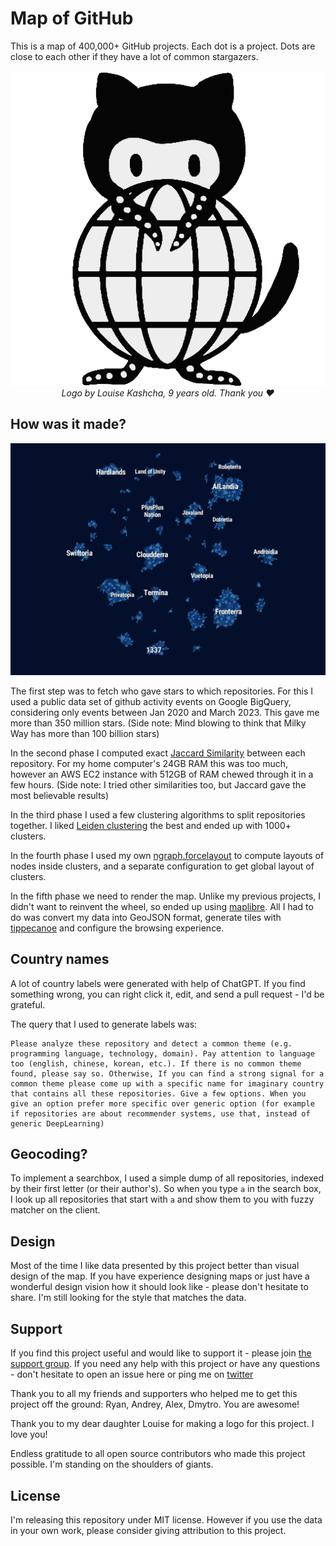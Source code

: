 # Map of GitHub

This is a map of 400,000+ GitHub projects. Each dot is a project. Dots are close to each other if they have a lot of common
stargazers.

<div align="center">
<img src="public/android-chrome-512x512.png" alt="Map of GitHub logo"/>
</div>
<div align="center">
  <i>Logo by Louise Kashcha, 9 years old. Thank you ❤️</i> 
</div>

## How was it made?

[![current map](public/current-map.png)](https://anvaka.github.io/map-of-github/)

The first step was to fetch who gave stars to which repositories. For this I used a public data set of github activity events on 
Google BigQuery, considering only events between Jan 2020 and March 2023. This gave me more than 350 million stars.
(Side note: Mind blowing to think that Milky Way has more than 100 billion stars)

In the second phase I computed exact [Jaccard Similarity](https://en.wikipedia.org/wiki/Jaccard_index) between each repository. 
For my home computer's 24GB RAM this was too much, however an AWS EC2 instance with 512GB of RAM chewed through it in a few hours.
(Side note: I tried other similarities too, but Jaccard gave the most believable results)

In the third phase I used a few clustering algorithms to split repositories together. I liked [Leiden clustering](https://www.nature.com/articles/s41598-019-41695-z)
the best and ended up with 1000+ clusters.

In the fourth phase I used my own [ngraph.forcelayout](https://github.com/anvaka/ngraph.forcelayout) to compute layouts of nodes
inside clusters, and a separate configuration to get global layout of clusters.

In the fifth phase we need to render the map. Unlike my previous projects, I didn't want to reinvent the wheel, so
ended up using [maplibre](https://maplibre.org/). All I had to do was convert my data into GeoJSON format, generate tiles
with [tippecanoe](https://github.com/mapbox/tippecanoe) and configure the browsing experience.

## Country names

A lot of country labels were generated with help of ChatGPT. If you find something wrong, you can right click it, edit, and send
a pull request - I'd be grateful.

The query that I used to generate labels was:

```
Please analyze these repository and detect a common theme (e.g. programming language, technology, domain). Pay attention to language too (english, chinese, korean, etc.). If there is no common theme found, please say so. Otherwise, If you can find a strong signal for a common theme please come up with a specific name for imaginary country that contains all these repositories. Give a few options. When you give an option prefer more specific over generic option (for example if repositories are about recommender systems, use that, instead of generic DeepLearning)
```

## Geocoding?

To implement a searchbox, I used a simple dump of all repositories, indexed by their first letter (or their author's). So when you type
`a` in the search box, I look up all repositories that start with `a` and show them to you with fuzzy matcher on the client.

## Design

Most of the time I like data presented by this project better than visual design of the map. If you have experience designing maps
or just have a wonderful design vision how it should look like - please don't hesitate to share. I'm still looking for the style
that matches the data.

## Support

If you find this project useful and would like to support it - please join [the support group](https://github.com/sponsors/anvaka).
If you need any help with this project or have any questions - don't hesitate to open an issue here or ping me on [twitter](https://twitter.com/anvaka)

Thank you to all my friends and supporters who helped me to get this project off the ground:
Ryan, Andrey, Alex, Dmytro. You are awesome!

Thank you to my dear daughter Louise for making a logo for this project. I love you!

Endless gratitude to all open source contributors who made this project possible. I'm standing on the shoulders of giants.

## License

I'm releasing this repository under MIT license. However if you use the data in your own work, please consider giving attribution to this project.
